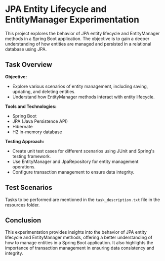 
# JPA Entity Lifecycle and EntityManager Experimentation

This project explores the behavior of JPA entity lifecycle and EntityManager methods in a Spring Boot application. The objective is to gain a deeper understanding of how entities are managed and persisted in a relational database using JPA.

## Task Overview

**Objective:**
- Explore various scenarios of entity management, including saving, updating, and deleting entities.
- Understand how EntityManager methods interact with entity lifecycle.

**Tools and Technologies:**
- Spring Boot
- JPA (Java Persistence API)
- Hibernate
- H2 in-memory database

**Testing Approach:**
- Create unit test cases for different scenarios using JUnit and Spring's testing framework.
- Use EntityManager and JpaRepository for entity management operations.
- Configure transaction management to ensure data integrity.

## Test Scenarios

Tasks to be performed are mentioned in the `task_description.txt` file in the resources folder.

## Conclusion

This experimentation provides insights into the behavior of JPA entity lifecycle and EntityManager methods, offering a better understanding of how to manage entities in a Spring Boot application. It also highlights the importance of transaction management in ensuring data consistency and integrity.
